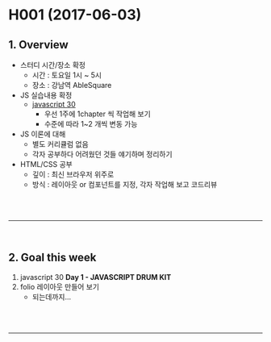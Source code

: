 # H001 (2017-06-03)





## 1. Overview



* 스터디 시간/장소 확정
  * 시간 : 토요일 1시 ~ 5시
  * 장소 : 강남역 AbleSquare
* JS 실습내용 확정
  * [javascript 30](https://javascript30.com/)
    * 우선 1주에 1chapter 씩 작업해 보기
    * 수준에 따라 1~2 개씩 변동 가능
* JS 이론에 대해
  * 별도 커리큘럼 없음
  * 각자 공부하다 어려웠던 것들 얘기하며 정리하기
* HTML/CSS 공부
  * 깊이 : 최신 브라우저 위주로 
  * 방식 : 레이아웃 or 컴포넌트를 지정, 각자 작업해 보고 코드리뷰






<br><br>

---



<br>

## 2. Goal this week



1. javascript 30 **Day 1 - JAVASCRIPT DRUM KIT**
2. folio 레이아웃 만들어 보기
   * 되는데까지...







<br><br>

------





